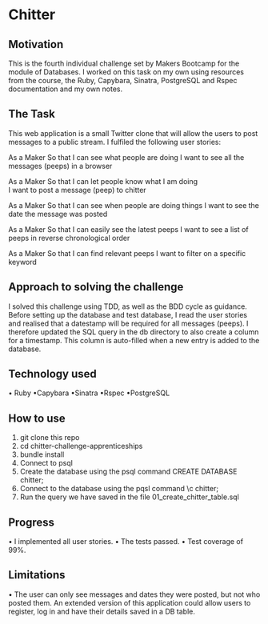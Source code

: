 # Chitter

## Motivation
This is the fourth individual challenge set by Makers Bootcamp for the module of Databases. I worked on this task on my own using resources from the course, the Ruby, Capybara, Sinatra, PostgreSQL and Rspec documentation and my own notes.

## The Task
This web application is a  small Twitter clone that will allow the users to post messages to a public stream. I fulfiled the following user stories:

As a Maker
So that I can see what people are doing
I want to see all the messages (peeps)
in a browser

As a Maker
So that I can let people know what I am doing  
I want to post a message (peep) to chitter

As a Maker
So that I can see when people are doing things
I want to see the date the message was posted

As a Maker
So that I can easily see the latest peeps
I want to see a list of peeps in reverse chronological order

As a Maker
So that I can find relevant peeps
I want to filter on a specific keyword

## Approach to solving the challenge
I solved this challenge using TDD, as well as the BDD cycle as guidance. Before setting up the database and test database, I read the user stories and realised that a datestamp will be required for all messages (peeps). I therefore updated the SQL query in the db directory to also create a column for a timestamp. This column is auto-filled when a new entry is added to the database.

## Technology used
• Ruby •Capybara •Sinatra •Rspec •PostgreSQL

## How to use
1. git clone this repo
2. cd chitter-challenge-apprenticeships
3. bundle install
4. Connect to psql
5. Create the database using the psql command CREATE DATABASE chitter;
6. Connect to the database using the pqsl command \c chitter;
7. Run the query we have saved in the file 01_create_chitter_table.sql

## Progress
• I implemented all user stories.
• The tests passed.
• Test coverage of 99%.

## Limitations
• The user can only see messages and dates they were posted, but not who posted them. An extended version of this application could allow users to register, log in and have their details saved in a DB table.